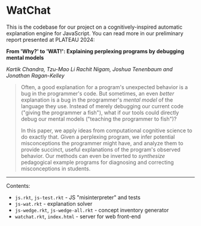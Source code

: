 # WatChat

This is the codebase for our project on a cognitively-inspired automatic explanation engine for JavaScript. You can read more in our preliminary report presented at PLATEAU 2024:

**From 'Why?' to 'WAT!': Explaining perplexing programs by debugging mental models**

_Kartik Chandra, Tzu-Mao Li Rachit Nigam, Joshua Tenenbaum and Jonathan Ragan-Kelley_

> Often, a good explanation for a program's unexpected behavior is a bug in the programmer's code. But sometimes, an even _better_ explanation is a bug in the programmer's _mental model_ of the language they use. Instead of merely debugging our current code ("giving the programmer a fish"), what if our tools could directly debug our mental models ("teaching the programmer to fish")?
> 
> In this paper, we apply ideas from computational cognitive science to do exactly that. Given a perplexing program, we infer potential misconceptions the programmer might have, and analyze them to provide succinct, useful explanations of the program's observed behavior. Our methods can even be inverted to _synthesize_ pedagogical example programs for diagnosing and correcting misconceptions in students.

---

Contents:
- `js.rkt`, `js-test.rkt` - JS "misinterpreter" and tests
- `js-wat.rkt` - explanation solver
- `js-wedge.rkt`, `js-wedge-all.rkt` - concept inventory generator
- `watchat.rkt`, `index.html` - server for web front-end